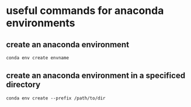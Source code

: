 # useful commands for anaconda environments

## create an anaconda environment

```
conda env create envname
```

## create an anaconda environment in a specificed directory

```
conda env create --prefix /path/to/dir
```
